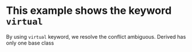 # This example shows the keyword `virtual`
By using `virtual` keyword, we resolve the conflict ambiguous. Derived has only one base class

